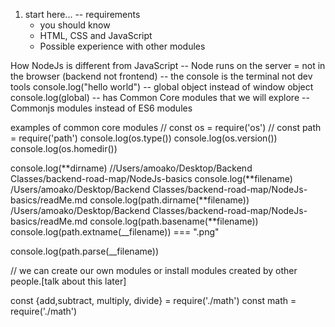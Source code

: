 1. start here...
   -- requirements
   - you should know
   - HTML, CSS and JavaScript
   - Possible experience with other modules

How NodeJs is different from JavaScript
-- Node runs on the server = not in the browser (backend not frontend)
-- the console is the terminal not dev tools
console.log("hello world")
-- global object instead of window object
console.log(global)
-- has Common Core modules that we will explore
-- Commonjs modules instead of ES6 modules

examples of common core modules
// const os = require('os')
// const path = require('path')
console.log(os.type())
console.log(os.version())
console.log(os.homedir())

console.log(**dirname) //Users/amoako/Desktop/Backend Classes/backend-road-map/NodeJs-basics
console.log(**filename) /Users/amoako/Desktop/Backend Classes/backend-road-map/NodeJs-basics/readMe.md
console.log(path.dirname(**filename)) /Users/amoako/Desktop/Backend Classes/backend-road-map/NodeJs-basics/readMe.md
console.log(path.basename(**filename))
console.log(path.extname(\_\_filename)) === ".png"

console.log(path.parse(\_\_filename))

// we can create our own modules or install modules created by other people.[talk about this later]

const {add,subtract, multiply, divide} = require('./math')
const math = require('./math')
